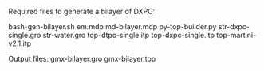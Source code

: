 Required files to generate a bilayer of DXPC:

bash-gen-bilayer.sh
em.mdp
md-bilayer.mdp
py-top-builder.py
str-dxpc-single.gro
str-water.gro
top-dtpc-single.itp
top-dxpc-single.itp
top-martini-v2.1.itp

Output files:
gmx-bilayer.gro
gmx-bilayer.top

